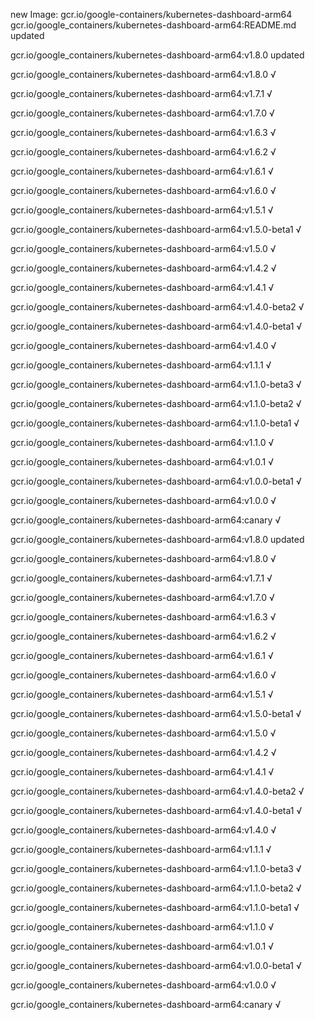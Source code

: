 new Image: gcr.io/google-containers/kubernetes-dashboard-arm64
gcr.io/google_containers/kubernetes-dashboard-arm64:README.md updated 

gcr.io/google_containers/kubernetes-dashboard-arm64:v1.8.0 updated 

gcr.io/google_containers/kubernetes-dashboard-arm64:v1.8.0 √

gcr.io/google_containers/kubernetes-dashboard-arm64:v1.7.1 √

gcr.io/google_containers/kubernetes-dashboard-arm64:v1.7.0 √

gcr.io/google_containers/kubernetes-dashboard-arm64:v1.6.3 √

gcr.io/google_containers/kubernetes-dashboard-arm64:v1.6.2 √

gcr.io/google_containers/kubernetes-dashboard-arm64:v1.6.1 √

gcr.io/google_containers/kubernetes-dashboard-arm64:v1.6.0 √

gcr.io/google_containers/kubernetes-dashboard-arm64:v1.5.1 √

gcr.io/google_containers/kubernetes-dashboard-arm64:v1.5.0-beta1 √

gcr.io/google_containers/kubernetes-dashboard-arm64:v1.5.0 √

gcr.io/google_containers/kubernetes-dashboard-arm64:v1.4.2 √

gcr.io/google_containers/kubernetes-dashboard-arm64:v1.4.1 √

gcr.io/google_containers/kubernetes-dashboard-arm64:v1.4.0-beta2 √

gcr.io/google_containers/kubernetes-dashboard-arm64:v1.4.0-beta1 √

gcr.io/google_containers/kubernetes-dashboard-arm64:v1.4.0 √

gcr.io/google_containers/kubernetes-dashboard-arm64:v1.1.1 √

gcr.io/google_containers/kubernetes-dashboard-arm64:v1.1.0-beta3 √

gcr.io/google_containers/kubernetes-dashboard-arm64:v1.1.0-beta2 √

gcr.io/google_containers/kubernetes-dashboard-arm64:v1.1.0-beta1 √

gcr.io/google_containers/kubernetes-dashboard-arm64:v1.1.0 √

gcr.io/google_containers/kubernetes-dashboard-arm64:v1.0.1 √

gcr.io/google_containers/kubernetes-dashboard-arm64:v1.0.0-beta1 √

gcr.io/google_containers/kubernetes-dashboard-arm64:v1.0.0 √

gcr.io/google_containers/kubernetes-dashboard-arm64:canary √

gcr.io/google_containers/kubernetes-dashboard-arm64:v1.8.0 updated 

gcr.io/google_containers/kubernetes-dashboard-arm64:v1.8.0 √

gcr.io/google_containers/kubernetes-dashboard-arm64:v1.7.1 √

gcr.io/google_containers/kubernetes-dashboard-arm64:v1.7.0 √

gcr.io/google_containers/kubernetes-dashboard-arm64:v1.6.3 √

gcr.io/google_containers/kubernetes-dashboard-arm64:v1.6.2 √

gcr.io/google_containers/kubernetes-dashboard-arm64:v1.6.1 √

gcr.io/google_containers/kubernetes-dashboard-arm64:v1.6.0 √

gcr.io/google_containers/kubernetes-dashboard-arm64:v1.5.1 √

gcr.io/google_containers/kubernetes-dashboard-arm64:v1.5.0-beta1 √

gcr.io/google_containers/kubernetes-dashboard-arm64:v1.5.0 √

gcr.io/google_containers/kubernetes-dashboard-arm64:v1.4.2 √

gcr.io/google_containers/kubernetes-dashboard-arm64:v1.4.1 √

gcr.io/google_containers/kubernetes-dashboard-arm64:v1.4.0-beta2 √

gcr.io/google_containers/kubernetes-dashboard-arm64:v1.4.0-beta1 √

gcr.io/google_containers/kubernetes-dashboard-arm64:v1.4.0 √

gcr.io/google_containers/kubernetes-dashboard-arm64:v1.1.1 √

gcr.io/google_containers/kubernetes-dashboard-arm64:v1.1.0-beta3 √

gcr.io/google_containers/kubernetes-dashboard-arm64:v1.1.0-beta2 √

gcr.io/google_containers/kubernetes-dashboard-arm64:v1.1.0-beta1 √

gcr.io/google_containers/kubernetes-dashboard-arm64:v1.1.0 √

gcr.io/google_containers/kubernetes-dashboard-arm64:v1.0.1 √

gcr.io/google_containers/kubernetes-dashboard-arm64:v1.0.0-beta1 √

gcr.io/google_containers/kubernetes-dashboard-arm64:v1.0.0 √

gcr.io/google_containers/kubernetes-dashboard-arm64:canary √

